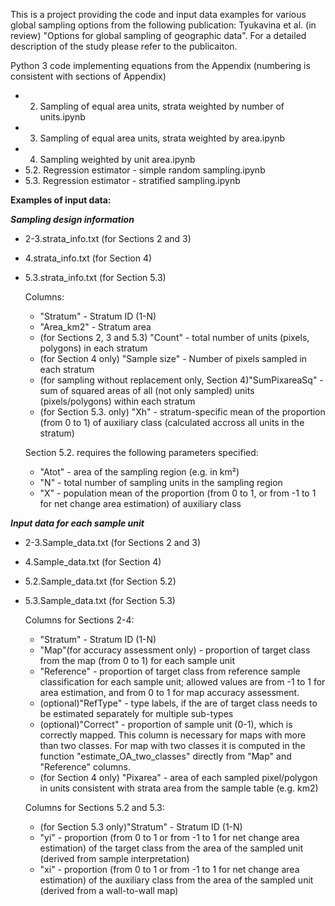 This is a project providing the code and input data examples for various global sampling options from the following publication: Tyukavina et al. (in review) "Options for global sampling of geographic data". For a detailed description of the study please refer to the publicaiton.

Python 3 code implementing equations from the Appendix (numbering is consistent with sections of Appendix)
* 2. Sampling of equal area units, strata weighted by number of units.ipynb
* 3. Sampling of equal area units, strata weighted by area.ipynb
* 4. Sampling weighted by unit area.ipynb
* 5.2. Regression estimator - simple random sampling.ipynb
* 5.3. Regression estimator - stratified sampling.ipynb

**Examples of input data:**

***Sampling design information***
* 2-3.strata_info.txt (for Sections 2 and 3)
* 4.strata_info.txt (for Section 4)
* 5.3.strata_info.txt (for Section 5.3)

   Columns: 
   * "Stratum" - Stratum ID (1-N)
   * "Area_km2" - Stratum area
   * (for Sections 2, 3 and 5.3) "Count" - total number of units (pixels, polygons) in each stratum
   * (for Section 4 only) "Sample size" - Number of pixels sampled in each stratum
   * (for sampling without replacement only, Section 4)"SumPixareaSq" - sum of squared areas of all (not only sampled) units (pixels/polygons) within each stratum
   * (for Section 5.3. only) "Xh" - stratum-specific mean of the proportion (from 0 to 1) of auxiliary class (calculated accross all units in the stratum)
 
   Section 5.2. requires the following parameters specified:
     * "Atot" - area of the sampling region (e.g. in km²)
     * "N" - total number of sampling units in the sampling region
     * "X" - population mean of the proportion (from 0 to 1, or from -1 to 1 for net change area estimation) of auxiliary class

***Input data for each sample unit***
* 2-3.Sample_data.txt (for Sections 2 and 3)
* 4.Sample_data.txt (for Section 4)
* 5.2.Sample_data.txt (for Section 5.2)
* 5.3.Sample_data.txt (for Section 5.3)

   Columns for Sections 2-4:
   * "Stratum" - Stratum ID (1-N)
   * "Map"(for accuracy assessment only) - proportion of target class from the map (from 0 to 1) for each sample unit
   * "Reference" - proportion of target class from reference sample classification for each sample unit; allowed values are from -1 to 1 for area estimation, and from 0 to 1 for map accuracy assessment.
   * (optional)"RefType" - type labels, if the are of target class needs to be estimated separately for multiple sub-types
   * (optional)"Correct" - proportion of sample unit (0-1), which is correctly mapped. This column is necessary for maps with more than two classes. For map with two classes it is computed in the function "estimate_OA_two_classes" directly from "Map" and "Reference" columns.
   * (for Section 4 only) "Pixarea" - area of each sampled pixel/polygon in units consistent with strata area from the sample table (e.g. km2)

   Columns for Sections 5.2 and 5.3:
   * (for Section 5.3 only)"Stratum" - Stratum ID (1-N)
   * "yi" - proportion (from 0 to 1 or from -1 to 1 for net change area estimation) of the target class from the area of the sampled unit (derived from sample interpretation)
   * "xi" - proportion (from 0 to 1 or from -1 to 1 for net change area estimation) of the auxiliary class from the area of the sampled unit (derived from a wall-to-wall map)
